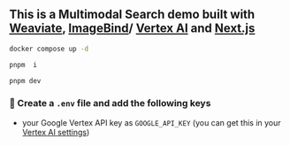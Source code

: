 ## This is a Multimodal Search demo built with [Weaviate](https://weaviate.io), [ImageBind](https://imagebind.metademolab.com/)/ [Vertex AI](https://cloud.google.com/vertex-ai) and [Next.js](https://nextjs.org/) 


```bash
docker compose up -d

pnpm  i

pnpm dev
```

### 🦿 Create a `.env` file and add the following keys

- your Google Vertex API key as `GOOGLE_API_KEY` (you can get this in your [Vertex AI settings](https://console.cloud.google.com/apis/credentials))

